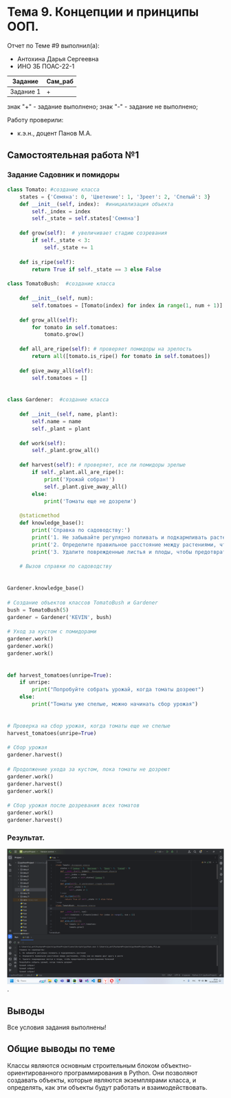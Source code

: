 # Тема 9. Концепции и принципы ООП.
Отчет по Теме #9 выполнил(а):
- Антохина Дарья Сергеевна
- ИНО ЗБ ПОАС-22-1

| Задание |  Сам_раб |
| ------ |  ------ |
| Задание 1 | + |


знак "+" - задание выполнено; знак "-" - задание не выполнено;

Работу проверили:
- к.э.н., доцент Панов М.А.

## Самостоятельная работа №1
### Задание Садовник и помидоры

```python
class Tomato: #создание класса
    states = {'Семяна': 0, 'Цветение': 1, 'Зреет': 2, 'Спелый': 3}
    def __init__(self, index):  #инициализация объекта
        self._index = index
        self._state = self.states['Семяна']

    def grow(self):  # увеличивает стадию созревания
        if self._state < 3:
            self._state += 1

    def is_ripe(self):
        return True if self._state == 3 else False

class TomatoBush:  #создание класса

    def __init__(self, num):
        self.tomatoes = [Tomato(index) for index in range(1, num + 1)]

    def grow_all(self):
        for tomato in self.tomatoes:
            tomato.grow()

    def all_are_ripe(self): # проверяет помидоры на зрелость
        return all([tomato.is_ripe() for tomato in self.tomatoes])

    def give_away_all(self):
        self.tomatoes = []


class Gardener:  #создание класса

    def __init__(self, name, plant):
        self.name = name
        self._plant = plant

    def work(self):
        self._plant.grow_all()

    def harvest(self): # проверяет, все ли помидоры зрелые
        if self._plant.all_are_ripe():
            print('Урожай собран!')
            self._plant.give_away_all()
        else:
            print('Томаты еще не дозрели')

    @staticmethod
    def knowledge_base():
        print('Справка по садоводству:')
        print('1. Не забывайте регулярно поливать и подкармливать растения')
        print('2. Определите правильное расстояние между растениями, чтобы они не мешали друг другу в росте')
        print('3. Удалите поврежденные листья и плоды, чтобы предотвратить распространение болезней')

    # Вызов справки по садоводству


Gardener.knowledge_base()

# Создание объектов классов TomatoBush и Gardener
bush = TomatoBush(5)
gardener = Gardener('KEVIN', bush)

# Уход за кустом с помидорами
gardener.work()
gardener.work()
gardener.work()


def harvest_tomatoes(unripe=True):
    if unripe:
        print("Попробуйте собрать урожай, когда томаты дозреют")
    else:
        print("Томаты уже спелые, можно начинать сбор урожая")


# Проверка на сбор урожая, когда томаты еще не спелые
harvest_tomatoes(unripe=True)

# Сбор урожая
gardener.harvest()

# Продолжение ухода за кустом, пока томаты не дозреют
gardener.work()
gardener.harvest()
gardener.work()

# Сбор урожая после дозревания всех томатов
gardener.work()
gardener.harvest()
```
### Результат.
![Меню](https://github.com/Dar13lol/Software_Engineering/blob/Laba_9/png_9/1.png).


## Выводы

Все условия задания выполнены!
  


## Общие выводы по теме
Классы являются основным строительным блоком объектно-ориентированного программирования в Python. Они позволяют создавать объекты, которые являются экземплярами класса, и определять, как эти объекты будут работать и взаимодействовать. 
